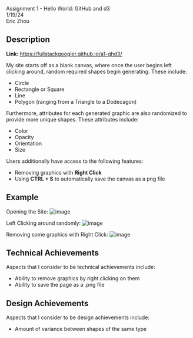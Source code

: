 Assignment 1 - Hello World: GitHub and d3  
1/19/24  
Eric Zhou

## **Description**

**Link:** https://fullstackgoogler.github.io/a1-ghd3/

My site starts off as a blank canvas, where once the user begins left clicking around, random required shapes begin generating. These include:
- Circle
- Rectangle or Square
- Line
- Polygon (ranging from a Triangle to a Dodecagon)

Furthermore, attributes for each generated graphic are also randomized to provide more unique shapes. These attributes include:
- Color
- Opacity
- Orientation
- Size

Users additionally have access to the following features:
- Removing graphics with **Right Click**
- Using **CTRL + S** to automatically save the canvas as a png file

## **Example**

Opening the Site:
![image](https://github.com/FullStackGoogler/a1-ghd3/assets/71947872/0dd1b7be-3649-4293-a408-ca2c4d003fbe)

Left Clicking around randomly:
![image](https://github.com/FullStackGoogler/a1-ghd3/assets/71947872/08823e0a-a92d-4f13-a235-da7e0802af1f)

Removing some graphics with Right Click:
![image](https://github.com/FullStackGoogler/a1-ghd3/assets/71947872/d67b6068-d977-41db-82d7-87f67cfe98b4)


## **Technical Achievements**

Aspects that I consider to be technical achievements include:
- Ability to remove graphics by right clicking on them
- Ability to save the page as a .png file

## **Design Achievements**

Aspects that I consider to be design achievements include:
- Amount of variance between shapes of the same type
